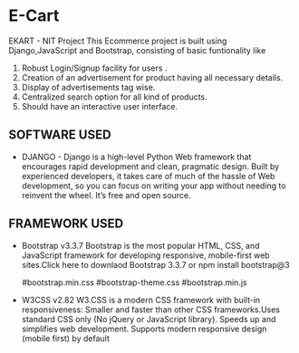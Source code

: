 # E-Cart
EKART - NIT Project 
This Ecommerce project is built using Django,JavaScript and Bootstrap, consisting of basic funtionality like

1. Robust Login/Signup facility for users .
2. Creation of an advertisement for product having all necessary details.
3. Display of advertisements tag wise.
4. Centralized search option for all kind of products.
5. Should have an interactive user interface.

## SOFTWARE USED

* DJANGO - Django is a high-level Python Web framework that encourages rapid development and clean, pragmatic design. Built by experienced developers, it takes care of much of the hassle of Web development, so you can focus on writing your app without needing to reinvent the wheel. It’s free and open source.

## FRAMEWORK USED
* Bootstrap v3.3.7 Bootstrap is the most popular HTML, CSS, and JavaScript framework for developing responsive, mobile-first web               sites.Click here to downlaod Bootstrap 3.3.7 or npm install bootstrap@3

   #bootstrap.min.css
   #bootstrap-theme.css
   #bootstrap.min.js
* W3CSS v2.82 W3.CSS is a modern CSS framework with built-in responsiveness: Smaller and faster than other CSS frameworks.Uses standard     CSS   only (No jQuery or JavaScript library). Speeds up and simplifies web development. Supports modern responsive design (mobile first)   by     default
